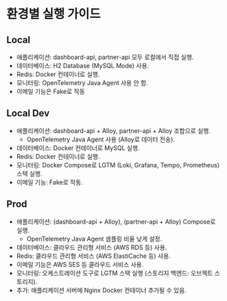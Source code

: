 # 환경별 실행 가이드

## Local

- 애플리케이션: dashboard-api, partner-api 모두 로컬에서 직접 실행.
- 데이터베이스: H2 Database (MySQL Mode) 사용.
- Redis: Docker 컨테이너로 실행.
- 모니터링: OpenTelemetry Java Agent 사용 안 함.
- 이메일 기능은 Fake로 작동

## Local Dev

- 애플리케이션: dashboard-api + Alloy, partner-api + Alloy 조합으로 실행.
    - OpenTelemetry Java Agent 사용 (Alloy로 데이터 전송).
- 데이터베이스: Docker 컨테이너로 MySQL 실행.
- Redis: Docker 컨테이너로 실행.
- 모니터링: Docker Compose로 LGTM (Loki, Grafana, Tempo, Prometheus) 스택 실행.
- 이메일 기능: Fake로 작동.

## Prod 

- 애플리케이션: (dashboard-api + Alloy), (partner-api + Alloy) Compose로 실행.
    - OpenTelemetry Java Agent 샘플링 비율 낮게 설정.
- 데이터베이스: 클라우드 관리형 서비스 (AWS RDS 등) 사용.
- Redis: 클라우드 관리형 서비스 (AWS ElastiCache 등) 사용.
- 이메일 기능은 AWS SES 등 클라우드 서비스 사용.
- 모니터링: 오케스트레이션 도구로 LGTM 스택 실행 (스토리지 백엔드: 오브젝트 스토리지).
- 추가: 애플리케이션 서버에 Nginx Docker 컨테이너 추가될 수 있음.